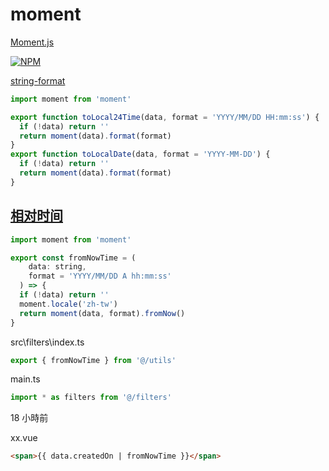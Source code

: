 # moment

[Moment.js](https://momentjs.com/docs/)

[![NPM](https://nodei.co/npm/moment.png?downloads=true&stars=true)](https://nodei.co/npm/moment/)

[string-format](https://momentjs.com/docs/#/parsing/string-format/)

```js
import moment from 'moment'

export function toLocal24Time(data, format = 'YYYY/MM/DD HH:mm:ss') {
  if (!data) return ''
  return moment(data).format(format)
}
export function toLocalDate(data, format = 'YYYY-MM-DD') {
  if (!data) return ''
  return moment(data).format(format)
}
```

## [相对时间](http://momentjs.cn/)

```js
import moment from 'moment'

export const fromNowTime = (
    data: string, 
    format = 'YYYY/MM/DD A hh:mm:ss'
  ) => {
  if (!data) return ''
  moment.locale('zh-tw')
  return moment(data, format).fromNow()
}
```

src\filters\index.ts

```js
export { fromNowTime } from '@/utils'
```

main.ts

```js
import * as filters from '@/filters'
```

18 小時前

xx.vue

```html
<span>{{ data.createdOn | fromNowTime }}</span>
```
